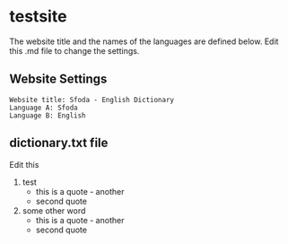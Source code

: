 # testsite

The website title and the names of the languages are defined below. Edit this .md file to change the settings.

## Website Settings

    Website title: Sfoda - English Dictionary
    Language A: Sfoda
    Language B: English

## dictionary.txt file

Edit this

1. test
    * this is a quote - another
    * second quote
1. some other word
    * this is a quote - another
    * second quote
